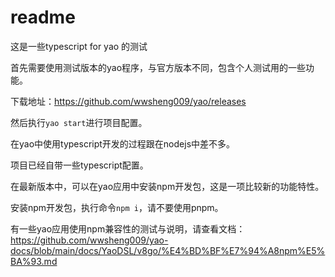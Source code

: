 # readme

这是一些typescript for yao 的测试


首先需要使用测试版本的yao程序，与官方版本不同，包含个人测试用的一些功能。

下载地址：https://github.com/wwsheng009/yao/releases

然后执行`yao start`进行项目配置。

在yao中使用typescript开发的过程跟在nodejs中差不多。

项目已经自带一些typescript配置。

在最新版本中，可以在yao应用中安装npm开发包，这是一项比较新的功能特性。

安装npm开发包，执行命令`npm i`，请不要使用pnpm。

有一些yao应用使用npm兼容性的测试与说明，请查看文档：https://github.com/wwsheng009/yao-docs/blob/main/docs/YaoDSL/v8go/%E4%BD%BF%E7%94%A8npm%E5%BA%93.md